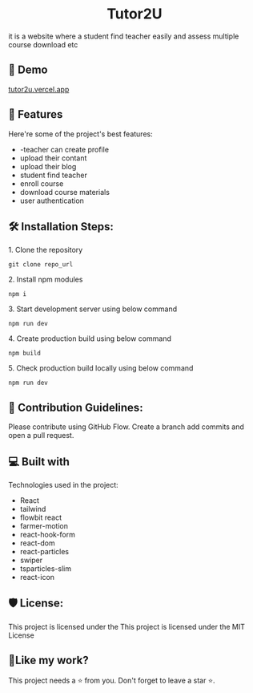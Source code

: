 

<h1 align="center" id="title">Tutor2U</h1>

<p id="description">it is a website where a student find teacher easily and assess multiple course download etc</p>

<h2>🚀 Demo</h2>

[tutor2u.vercel.app](tutor2u.vercel.app)

  
  
<h2>🧐 Features</h2>

Here're some of the project's best features:

*   \-teacher can create profile
*   upload their contant
*   upload their blog
*   student find teacher
*   enroll course
*   download course materials
*   user authentication

<h2>🛠️ Installation Steps:</h2>

<p>1. Clone the repository</p>

```
git clone repo_url
```

<p>2. Install npm modules</p>

```
npm i
```

<p>3. Start development server using below command</p>

```
npm run dev
```

<p>4. Create production build using below command</p>

```
npm build
```

<p>5. Check production build locally using below command</p>

```
npm run dev
```

<h2>🍰 Contribution Guidelines:</h2>

Please contribute using GitHub Flow. Create a branch add commits and open a pull request.

  
  
<h2>💻 Built with</h2>

Technologies used in the project:

*   React
*   tailwind
*   flowbit react
*   farmer-motion
*   react-hook-form
*   react-dom
*   react-particles
*   swiper
*   tsparticles-slim
*   react-icon

<h2>🛡️ License:</h2>

This project is licensed under the This project is licensed under the MIT License

<h2>💖Like my work?</h2>

This project needs a ⭐️ from you. Don't forget to leave a star ⭐️.

